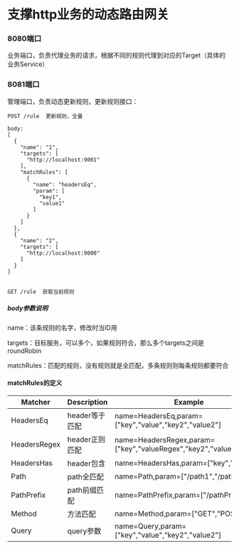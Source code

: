 # 支撑http业务的动态路由网关

### 8080端口

业务端口，负责代理业务的请求，根据不同的规则代理到对应的Target（具体的业务Service）

### 8081端口

管理端口，负责动态更新规则，更新规则接口：

~~~
POST /rule  更新规则，全量

body:
[
  {
    "name": "1",
    "targets": [
      "http://localhost:9001"
    ],
    "matchRules": [
      {
        "name": "headersEq",
        "param": [
          "key1",
          "value1"
        ]
      }
    ]
  },
  {
    "name": "2",
    "targets": [
      "http://localhost:9000"
    ]
  }
]


GET /rule  获取当前规则
~~~

##### body参数说明
name：该条规则的名字，修改时当ID用

targets：目标服务，可以多个，如果规则符合，那么多个targets之间是roundRobin

matchRules：匹配的规则，没有规则就是全匹配，多条规则则每条规则都要符合

#### matchRules的定义

Matcher | Description | Example
---|---|---
HeadersEq | header等于匹配 | name=HeadersEq,param=["key","value","key2","value2"]
HeadersRegex | header正则匹配 | name=HeadersRegex,param=["key","valueRegex","key2","value2Regex"]
HeadersHas | header包含 | name=HeadersHas,param=["key","key2"]
Path | path全匹配 | name=Path,param=["/path1","/path2"]
PathPrefix | path前缀匹配 | name=PathPrefix,param=["/pathPrefix"]
Method | 方法匹配 | name=Method,param=["GET","POST"]
Query | query参数 | name=Query,param=["key","value","key2","value2"]